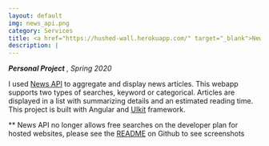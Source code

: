 ```yaml
---
layout: default
img: news_api.png
category: Services
title: <a href="https://hushed-wall.herokuapp.com/" target="_blank">News Api App</a>
description: |
---
```

***Personal Project*** *, Spring 2020*

I used [News API](https://newsapi.org/) to aggregate and display news articles. This webapp supports two types of searches, keyword or categorical. Articles are displayed in a list with summarizing details and an estimated reading time. This project is built with Angular and [UIkit](https://getuikit.com/) framework.

** News API no longer allows free searches on the developer plan for hosted websites, please see the [README](https://github.com/annagriffin/news-api-app) on Github to see screenshots